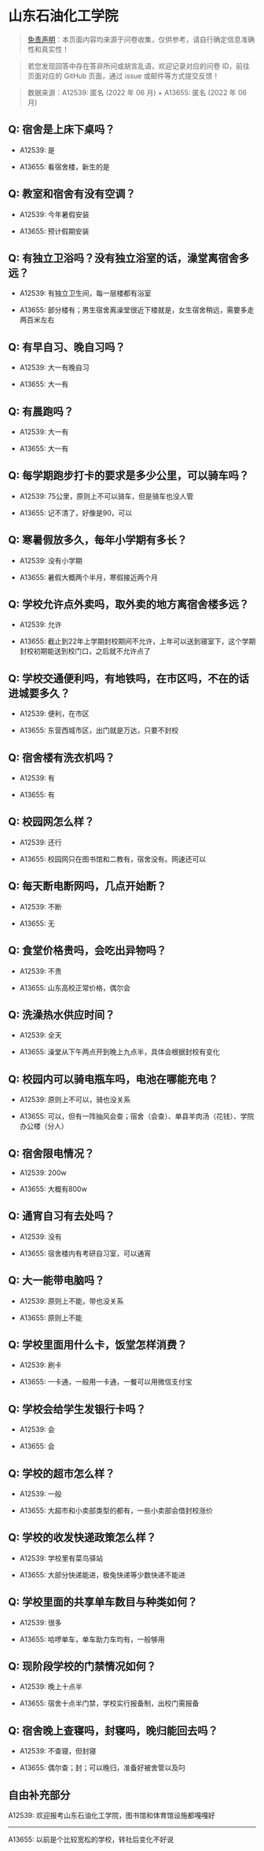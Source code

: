 # 山东石油化工学院

> [免责声明](https://colleges.chat/#_3)：本页面内容均来源于问卷收集，仅供参考，请自行确定信息准确性和真实性！

> 若您发现回答中存在答非所问或胡言乱语，欢迎记录对应的问卷 ID，前往页面对应的 GitHub 页面，通过 issue 或邮件等方式提交反馈！

> 数据来源：A12539: 匿名 (2022 年 06 月) + A13655: 匿名 (2022 年 06 月)

## Q: 宿舍是上床下桌吗？

- A12539: 是

- A13655: 看宿舍楼，新生的是

## Q: 教室和宿舍有没有空调？

- A12539: 今年暑假安装

- A13655: 预计假期安装

## Q: 有独立卫浴吗？没有独立浴室的话，澡堂离宿舍多远？

- A12539: 有独立卫生间，每一层楼都有浴室

- A13655: 部分楼有；男生宿舍离澡堂很近下楼就是，女生宿舍稍远，需要多走两百米左右

## Q: 有早自习、晚自习吗？

- A12539: 大一有晚自习

- A13655: 大一有

## Q: 有晨跑吗？

- A12539: 大一有

- A13655: 大一有

## Q: 每学期跑步打卡的要求是多少公里，可以骑车吗？

- A12539: 75公里，原则上不可以骑车，但是骑车也没人管

- A13655: 记不清了，好像是90，可以

## Q: 寒暑假放多久，每年小学期有多长？

- A12539: 没有小学期

- A13655: 暑假大概两个半月，寒假接近两个月

## Q: 学校允许点外卖吗，取外卖的地方离宿舍楼多远？

- A12539: 允许

- A13655: 截止到22年上学期封校期间不允许，上年可以送到寝室下，这个学期封校初期能送到校门口，之后就不允许点了

## Q: 学校交通便利吗，有地铁吗，在市区吗，不在的话进城要多久？

- A12539: 便利，在市区

- A13655: 东营西城市区，出门就是万达，只要不封校

## Q: 宿舍楼有洗衣机吗？

- A12539: 有

- A13655: 有

## Q: 校园网怎么样？

- A12539: 还行

- A13655: 校园网只在图书馆和二教有，宿舍没有。网速还可以

## Q: 每天断电断网吗，几点开始断？

- A12539: 不断

- A13655: 无

## Q: 食堂价格贵吗，会吃出异物吗？

- A12539: 不贵

- A13655: 山东高校正常价格，偶尔会

## Q: 洗澡热水供应时间？

- A12539: 全天

- A13655: 澡堂从下午两点开到晚上九点半，具体会根据封校有变化

## Q: 校园内可以骑电瓶车吗，电池在哪能充电？

- A12539: 原则上不可以，骑也没关系

- A13655: 可以，但有一阵抽风会查；宿舍（会查）、单县羊肉汤（花钱）、学院办公楼（分人）

## Q: 宿舍限电情况？

- A12539: 200w

- A13655: 大概有800w

## Q: 通宵自习有去处吗？

- A12539: 没有

- A13655: 宿舍楼内有考研自习室，可以通宵

## Q: 大一能带电脑吗？

- A12539: 原则上不能，带也没关系

- A13655: 原则上不能

## Q: 学校里面用什么卡，饭堂怎样消费？

- A12539: 刷卡

- A13655: 一卡通，一般用一卡通，一餐可以用微信支付宝

## Q: 学校会给学生发银行卡吗？

- A12539: 会

- A13655: 会

## Q: 学校的超市怎么样？

- A12539: 一般

- A13655: 大超市和小卖部类型的都有，一些小卖部会借封校涨价

## Q: 学校的收发快递政策怎么样？

- A12539: 学校里有菜鸟驿站

- A13655: 大部分快递能进，极兔快递等少数快递不能进

## Q: 学校里面的共享单车数目与种类如何？

- A12539: 很多

- A13655: 哈啰单车，单车助力车均有，一般够用

## Q: 现阶段学校的门禁情况如何？

- A12539: 晚上十点半

- A13655: 宿舍十点半门禁，学校实行报备制，出校门需报备

## Q: 宿舍晚上查寝吗，封寝吗，晚归能回去吗？

- A12539: 不查寝，但封寝

- A13655: 偶尔查；封；可以晚归，准备好被舍管以及叼

## 自由补充部分

A12539: 欢迎报考山东石油化工学院，图书馆和体育馆设施都嘎嘎好

***

A13655: 以前是个比较宽松的学校，转社后变化不好说